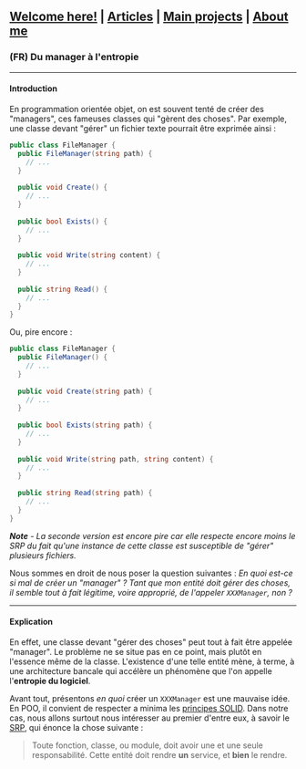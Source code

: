 ## [Welcome here!](https://vpenando.github.io) | [Articles](https://vpenando.github.io/articles.html) | [Main projects](https://vpenando.github.io/projects.html) | [About me](https://vpenando.github.io/about.html)

### (FR) Du manager à l'entropie

---

#### Introduction
En programmation orientée objet, on est souvent tenté de créer des "managers", ces fameuses classes qui "gèrent des choses".
Par exemple, une classe devant "gérer" un fichier texte pourrait être exprimée ainsi :
```cs
public class FileManager {
  public FileManager(string path) {
    // ...
  }
  
  public void Create() {
    // ...
  }
  
  public bool Exists() {
    // ...
  }
  
  public void Write(string content) {
    // ...
  }
  
  public string Read() {
    // ...
  }
}
```

Ou, pire encore :
```cs
public class FileManager {
  public FileManager() {
    // ...
  }
  
  public void Create(string path) {
    // ...
  }
  
  public bool Exists(string path) {
    // ...
  }
  
  public void Write(string path, string content) {
    // ...
  }
  
  public string Read(string path) {
    // ...
  }
}
```
***Note** - La seconde version est encore pire car elle respecte encore moins le SRP du fait qu'une instance de cette classe est susceptible de "gérer" plusieurs fichiers.*

Nous sommes en droit de nous poser la question suivantes : *En quoi est-ce si mal de créer un "manager" ? Tant que mon entité doit gérer des choses, il semble tout à fait légitime, voire approprié, de l'appeler `XXXManager`, non ?*

---

#### Explication
En effet, une classe devant "gérer des choses" peut tout à fait être appelée "manager". Le problème ne se situe pas en ce point, mais plutôt en l'essence même de la classe. L'existence d'une telle entité mène, à terme, à une architecture bancale qui accélère un phénomène que l'on appelle l'**entropie du logiciel**.

Avant tout, présentons *en quoi* créer un `XXXManager` est une mauvaise idée. En POO, il convient de respecter a minima les [principes SOLID](https://en.wikipedia.org/wiki/SOLID). Dans notre cas, nous allons surtout nous intéresser au premier d'entre eux, à savoir le [SRP](https://en.wikipedia.org/wiki/Single_responsibility_principle), qui énonce la chose suivante :
> Toute fonction, classe, ou module, doit avoir une et une seule responsabilité. Cette entité doit rendre **un** service, et **bien** le rendre.
